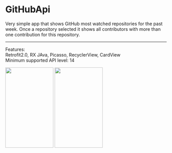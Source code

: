 # GitHubApi

Very simple app that shows GitHub most watched repositories for the past week.
Once a repository selected it shows all contributors with more than one contribution for this repository. 
_________________________________________________________________________________________________________________________________________
Features:
<br>Retrofit2.0, RX JAva, Picasso, RecyclerView, CardView
<br>Minimum supported API level: 14 


<html>
<body>
<p>
<img src="http://i.imgur.com/fZAQuPN.png" width = "150" height = "250">
<img src="http://i.imgur.com/YMpSnP1.png" width = "150" height = "250">
</p>
</body>
</html>
